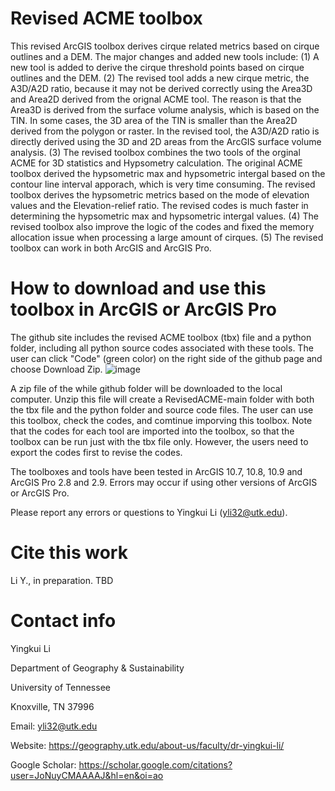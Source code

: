 # Revised ACME toolbox
This revised ArcGIS toolbox derives cirque related metrics based on cirque outlines and a DEM. The major changes and added new tools include:
(1) A new tool is added to derive the cirque threshold points based on cirque outlines and the DEM.
(2) The revised tool adds a new cirque metric, the A3D/A2D ratio, because it may not be derived correctly using the Area3D and Area2D derived from the orignal ACME tool. The reason is that
the Area3D is derived from the surface volume analysis, which is based on the TIN. In some cases, the 3D area of the TIN is smaller than the Area2D derived from the polygon or raster. 
In the revised tool, the A3D/A2D ratio is directly derived using the 3D and 2D areas from the ArcGIS surface volume analysis.
(3) The revised toolbox combines the two tools of the orginal ACME for 3D statistics and Hypsometry calculation. The original ACME toolbox derived the hypsometric max and hypsometric intergal based on the contour
line interval apporach, which is very time consuming. The revised toolbox derives the hypsometric metrics based on the mode of elevation values and the Elevation-relief ratio. The revised codes is much faster
in determining the hypsometric max and hypsometric intergal values.
(4) The revised toolbox also improve the logic of the codes and fixed the memory allocation issue when processing a large amount of cirques.
(5) The revised toolbox can work in both ArcGIS and ArcGIS Pro.


# How to download and use this toolbox in ArcGIS or ArcGIS Pro
The github site includes the revised ACME toolbox (tbx) file and a python folder, including all python source codes associated with these tools. The user can click "Code" (green color) on the right side of the github page and choose Download Zip.
![image](https://user-images.githubusercontent.com/24683137/186519537-8c7455ae-f69d-4d26-9ef1-13965c453a92.png)

A zip file of the while github folder will be downloaded to the local computer. Unzip this file will create a RevisedACME-main folder with both the tbx file and the python folder and source code files. The user can use this toolbox, check the codes, and comtinue imporving this toolbox. Note that the codes for each tool are imported into the toolbox, so that the toolbox can be run just with the tbx file only. However, the users need to export the codes first to revise the codes. 

The toolboxes and tools have been tested in ArcGIS 10.7, 10.8, 10.9 and ArcGIS Pro 2.8 and 2.9. Errors may occur if using other versions of ArcGIS or ArcGIS Pro. 

Please report any errors or questions to Yingkui Li (yli32@utk.edu).

# Cite this work
Li Y., in preparation. TBD

# Contact info
Yingkui Li

Department of Geography & Sustainability

University of Tennessee

Knoxville, TN 37996

Email: yli32@utk.edu

Website: https://geography.utk.edu/about-us/faculty/dr-yingkui-li/

Google Scholar: https://scholar.google.com/citations?user=JoNuyCMAAAAJ&hl=en&oi=ao
